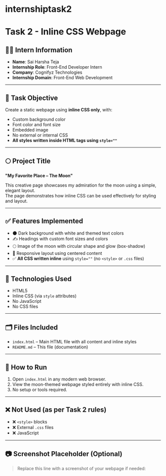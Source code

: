 # internshiptask2
# Task 2 - Inline CSS Webpage

## 👨‍💻 Intern Information

- **Name**: Sai Harsha Teja  
- **Internship Role**: Front-End Developer Intern  
- **Company**: Cognifyz Technologies  
- **Internship Domain**: Front-End Web Development  

---

## 📌 Task Objective

Create a static webpage using **inline CSS only**, with:
- Custom background color
- Font color and font size
- Embedded image
- No external or internal CSS
- **All styles written inside HTML tags using `style=""`**

---

## 🌕 Project Title

**"My Favorite Place – The Moon"**

This creative page showcases my admiration for the moon using a simple, elegant layout.  
The page demonstrates how inline CSS can be used effectively for styling and layout.

---

## ✅ Features Implemented

- 🌑 Dark background with white and themed text colors
- ✍️ Headings with custom font sizes and colors
- 🌕 Image of the moon with circular shape and glow (box-shadow)
- 🧠 Responsive layout using centered content
- ✅ **All CSS written inline** using `style=""` (no `<style>` or `.css` files)

---

## 🧪 Technologies Used

- HTML5  
- Inline CSS (via `style` attributes)  
- No JavaScript  
- No CSS files

---

## 🗂 Files Included

- `index.html` – Main HTML file with all content and inline styles  
- `README.md` – This file (documentation)  

---

## 🚀 How to Run

1. Open `index.html` in any modern web browser.
2. View the moon-themed webpage styled entirely with inline CSS.
3. No setup or tools required.

---

## ❌ Not Used (as per Task 2 rules)

- ❌ `<style>` blocks
- ❌ External `.css` files
- ❌ JavaScript

---

## 📷 Screenshot Placeholder (Optional)

> Replace this line with a screenshot of your webpage if needed:

